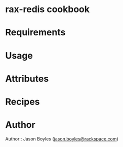 # rax-redis cookbook

# Requirements

# Usage

# Attributes

# Recipes

# Author

Author:: Jason Boyles (<jason.boyles@rackspace.com>)
